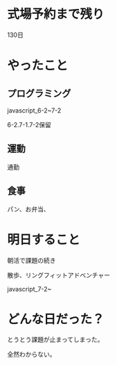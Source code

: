 # 式場予約まで残り

130日

# やったこと

## プログラミング

javascript_6-2~7-2

6-2.7-1.7-2保留

## 運動

通勤

## 食事

パン、お弁当、

# 明日すること

朝活で課題の続き

散歩、リングフィットアドベンチャー

javascript_7-2~

# どんな日だった？

とうとう課題が止まってしまった。

全然わからない。
